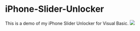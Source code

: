 # iPhone-Slider-Unlocker
This is a demo of my iPhone Slider Unlocker for Visual Basic.
<img src="https://github.com/shitassm/iPhone-Slider-Unlocker/blob/master/eainbowunicorndeluxe.png">
